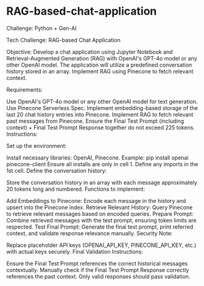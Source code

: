 # RAG-based-chat-application

Challenge: Python + Gen-AI

Tech Challenge: RAG-based Chat Application

Objective:
Develop a chat application using Jupyter Notebook and Retrieval-Augmented Generation (RAG) with OpenAI's GPT-4o model or any other OpenAI model. The application will utilize a predefined conversation history stored in an array. Implement RAG using Pinecone to fetch relevant context.

Requirements:

Use OpenAI's GPT-4o model or any other OpenAI model for text generation.
Use Pinecone Serverless Spec.
Implement embedding-based storage of the last 20 chat history entries into Pinecone.
Implement RAG to fetch relevant past messages from Pinecone.
Ensure the Final Test Prompt (including context) + Final Test Prompt Response together do not exceed 225 tokens.
Instructions:

Set up the environment:

Install necessary libraries: OpenAI, Pinecone.
Example: pip install openai pinecone-client
Ensure all installs are only in cell 1.
Define any imports in the 1st cell.
Define the conversation history:

Store the conversation history in an array with each message approximately 20 tokens long and numbered.
Functions to implement:

Add Embeddings to Pinecone: Encode each message in the history and upsert into the Pinecone index.
Retrieve Relevant History: Query Pinecone to retrieve relevant messages based on encoded queries.
Prepare Prompt: Combine retrieved messages with the test prompt, ensuring token limits are respected.
Test Final Prompt: Generate the final test prompt, print referred context, and validate response relevance manually.
Security Note:

Replace placeholder API keys (OPENAI_API_KEY, PINECONE_API_KEY, etc.) with actual keys securely.
Final Validation Instructions:

Ensure the Final Test Prompt references the correct historical messages contextually.
Manually check if the Final Test Prompt Response correctly references the past context.
Only valid responses should pass validation.
